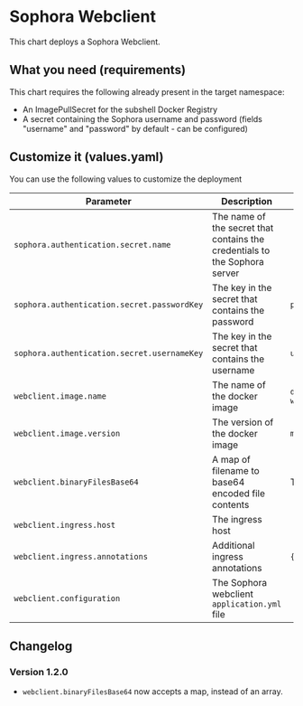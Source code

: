 # Sophora Webclient

This chart deploys a Sophora Webclient.

## What you need (requirements)

This chart requires the following already present in the target namespace:

* An ImagePullSecret for the subshell Docker Registry
* A secret containing the Sophora username and password (fields "username" and "password" by default - can be configured)

## Customize it (values.yaml)

You can use the following values to customize the deployment

| Parameter                                   | Description                                                                | Default                                         | Required |
|---------------------------------------------|----------------------------------------------------------------------------|-------------------------------------------------|----------|
| `sophora.authentication.secret.name`        | The name of the secret that contains the credentials to the Sophora server |                                                 | **yes**  |
| `sophora.authentication.secret.passwordKey` | The key in the secret that contains the password                           | `password`                                      | no       |
| `sophora.authentication.secret.usernameKey` | The key in the secret that contains the username                           | `username`                                      | no       |
| `webclient.image.name`                      | The name of the docker image                                               | `docker.subshell.com/sophora/sophora-webclient` | no       |
| `webclient.image.version`                   | The version of the docker image                                            | `master`                                        | no       |
| `webclient.binaryFilesBase64`               | A map of filename to base64 encoded file contents                          | The logo (logo.png)                             | no       |
| `webclient.ingress.host`                    | The ingress host                                                           |                                                 | **yes**  |
| `webclient.ingress.annotations`             | Additional ingress annotations                                             | `{}`                                            | no       |
| `webclient.configuration`                   | The Sophora webclient `application.yml` file                               |                                                 | **yes**  |


## Changelog

### Version 1.2.0

* `webclient.binaryFilesBase64` now accepts a map, instead of an array.  